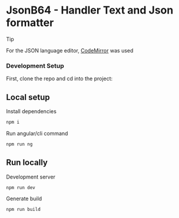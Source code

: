 # JsonB64 - Handler Text and Json formatter

> [!TIP]
> For the JSON language editor, [CodeMirror](https://codemirror.net/) was used

### Development Setup

First, clone the repo and cd into the project:

## Local setup

Install dependencies

```bash
npm i
```

Run angular/cli command

```bash
npm run ng
```

## Run locally

Development server

```bash
npm run dev
```

Generate build

```bash
npm run build
```
